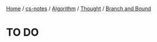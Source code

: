 [Home](https://mengxianbin.github.io) /
[cs-notes](https://mengxianbin.github.io/cs-notes/content) /
[Algorithm](https://mengxianbin.github.io/cs-notes/content/Algorithm) /
[Thought](https://mengxianbin.github.io/cs-notes/content/Algorithm/Thought) /
[Branch and Bound](https://mengxianbin.github.io/cs-notes/content/Algorithm/Thought/Branch%20and%20Bound)

# TO DO
